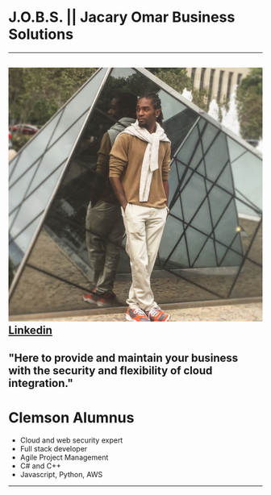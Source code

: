 # J.O.B.S. || Jacary Omar Business Solutions


---
![Image](images/FF3E4A25-4C61-4E9B-8C6C-A318ED661809.jpg) 
[Linkedin](https://linkedin.com/in/jacaryrichardson)
---
  "Here to provide and maintain your business with the security and flexibility of cloud integration."
---

# Clemson Alumnus 
- Cloud and web security expert
- Full stack developer
- Agile Project Management 
- C# and C++
- Javascript, Python, AWS 

---
